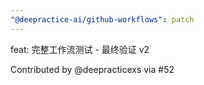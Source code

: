 ```yaml
---
"@deepractice-ai/github-workflows": patch
---
```


feat: 完整工作流测试 - 最终验证 v2

Contributed by @deepracticexs via #52
